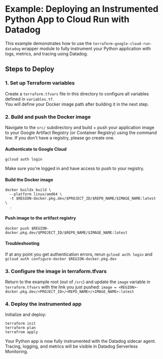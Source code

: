 # Example: Deploying an Instrumented Python App to Cloud Run with Datadog

This example demonstrates how to use the `terraform-google-cloud-run-datadog` wrapper module to fully instrument your Python application with logs, metrics, and tracing using Datadog.

## Steps to Deploy

### 1. Set up Terraform variables

Create a `terraform.tfvars` file in this directory to configure all variables defined in `variables.tf`.  
You will define your Docker image path after building it in the next step.

### 2. Build and push the Docker image

Navigate to the `src/` subdirectory and build + push your application image to your Google Artifact Registry (or Container Registry) using the command line. If you don't have a registry, please go create one.

#### Authenticate to Google Cloud

```
gcloud auth login
```

Make sure you're logged in and have access to push to your registry.

#### Build the Docker image
```
docker buildx build \
  --platform linux/amd64 \
  -t $REGION-docker.pkg.dev/$PROJECT_ID/$REPO_NAME/$IMAGE_NAME:latest \
  .
```

#### Push image to the artifact registry
```
docker push $REGION-docker.pkg.dev/$PROJECT_ID/$REPO_NAME/$IMAGE_NAME:latest
```
#### Troubleshooting

If at any point you get authentication errors, rerun `gcloud auth login` and `gcloud auth configure-docker $REGION-docker.pkg.dev`

### 3. Configure the image in terraform.tfvars

Return to the example root (out of `/src`) and update the `image` variable in `terraform.tfvars` with the link you just pushed:
`image = <REGION>-docker.pkg.dev/<PROJECT_ID>/<REPO_NAME>/<IMAGE_NAME>:latest`

### 4. Deploy the instrumented app
Initialize and deploy:
```
terraform init
terraform plan
terrafrom apply
```
Your Python app is now fully instrumented with the Datadog sidecar agent. Tracing, logging, and metrics will be visible in Datadog Serverless Monitoring.